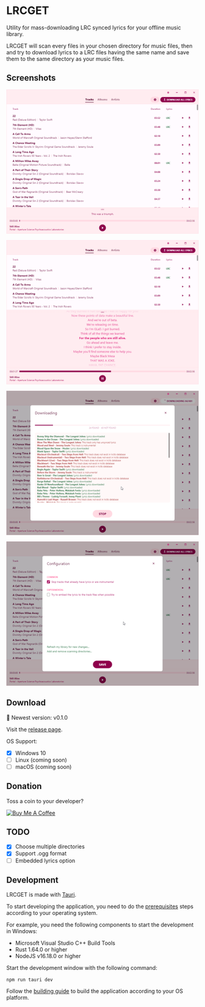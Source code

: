 # LRCGET

Utility for mass-downloading LRC synced lyrics for your offline music library.

LRCGET will scan every files in your chosen directory for music files, then and try to download lyrics to a LRC files having the same name and save them to the same directory as your music files.

## Screenshots

![01.png](screenshots/01.png?1)

![02.png](screenshots/02.png?1)

![03.png](screenshots/03.png?1)

![04.png](screenshots/04.png?1)

## Download

🎉 Newest version: v0.1.0

Visit the [release page](https://github.com/tranxuanthang/lrcget/releases).

OS Support:

- [x] Windows 10
- [ ] Linux (coming soon)
- [ ] macOS (coming soon)

## Donation

Toss a coin to your developer?

<a href="https://www.buymeacoffee.com/thangtran" target="_blank"><img src="https://cdn.buymeacoffee.com/buttons/default-orange.png" alt="Buy Me A Coffee" height="41" width="174"></a>

## TODO

- [x] Choose multiple directories
- [x] Support .ogg format
- [ ] Embedded lyrics option

## Development

LRCGET is made with [Tauri](https://tauri.app).

To start developing the application, you need to do the [prerequisites](https://tauri.app/v1/guides/getting-started/prerequisites) steps according to your operating system.

For example, you need the following components to start the development in Windows:

- Microsoft Visual Studio C++ Build Tools
- Rust 1.64.0 or higher
- NodeJS v16.18.0 or higher

Start the development window with the following command:

``` shell
npm run tauri dev
```

Follow the [building guide](https://tauri.app/v1/guides/building/) to build the application according to your OS platform.
